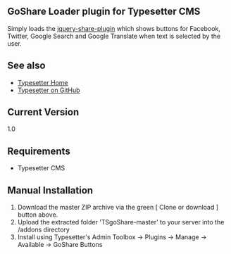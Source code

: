## GoShare Loader plugin for Typesetter CMS ##

Simply loads the [jquery-share-plugin](https://github.com/nazzal88/jquery-share-plugin) which shows buttons for Facebook, Twitter, Google Search and Google Translate when text is selected by the user.

## See also 
* [Typesetter Home](http://www.typesettercms.com)
* [Typesetter on GitHub](https://github.com/Typesetter/Typesetter)

## Current Version 
1.0

## Requirements ##
* Typesetter CMS

## Manual Installation ##
1. Download the master ZIP archive via the green [ Clone or download ] button above.
2. Upload the extracted folder 'TSgoShare-master' to your server into the /addons directory
3. Install using Typesetter's Admin Toolbox &rarr; Plugins &rarr; Manage &rarr; Available &rarr; GoShare Buttons
